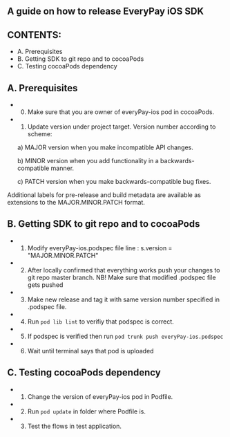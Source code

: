 ## A guide on how to release EveryPay iOS SDK
## CONTENTS:
- A. Prerequisites
- B. Getting SDK to git repo and to cocoaPods
- C. Testing cocoaPods dependency


## A. Prerequisites
- 0) Make sure that you are owner of everyPay-ios pod in cocoaPods.
- 1) Update version under project target. Version number according to scheme:

    a)    MAJOR version when you make incompatible API changes.
    
    b)   MINOR version when you add functionality in a backwards-compatible manner.
    
    c)  PATCH version when you make backwards-compatible bug fixes.
    
Additional labels for pre-release and build metadata are available as extensions to the MAJOR.MINOR.PATCH format.


## B. Getting SDK to git repo and to cocoaPods
- 1) Modify everyPay-ios.podspec file line : s.version = "MAJOR.MINOR.PATCH"
- 2) After locally confirmed that everything works push your changes to git repo master branch. NB! Make sure that modified .podspec file gets pushed
- 3) Make new release and tag it with same version number specified in .podspec file.
- 4) Run `pod lib lint` to verifiy that podspec is correct.
- 5) If podspec is verified then run `pod trunk push everyPay-ios.podspec`
- 6) Wait until terminal says that pod is uploaded


## C. Testing cocoaPods dependency
- 1) Change the version of everyPay-ios pod in Podfile.
- 2) Run `pod update` in folder where Podfile is.
- 3) Test the flows in test application.



